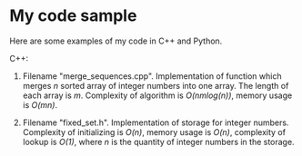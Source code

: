 # My code sample

Here are some examples of my code in C++ and Python. <br />


C++: <br />

1. Filename "merge_sequences.cpp". Implementation of function which merges *n* sorted array of integer numbers into one array. The length of each array is *m*. Complexity of algorithm is *O(nmlog(n))*, memory usage is *O(mn)*. <br />

2. Filename "fixed_set.h". Implementation of storage for integer numbers. Complexity of initializing is *O(n)*, memory usage is *O(n)*, complexity of lookup is *O(1)*, where *n* is the quantity of integer numbers in the storage. <br />

